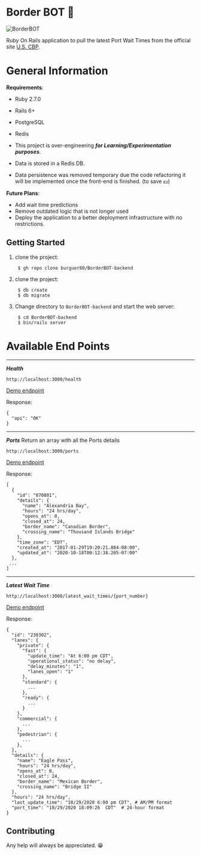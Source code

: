 # Border BOT 🤖
![BorderBOT](https://user-images.githubusercontent.com/47440/63899038-34df7e80-c9b0-11e9-9ff6-949a10d4fe8a.png)

Ruby On Rails application to pull the latest Port Wait Times from the official site [U.S. CBP](https://bwt.cbp.gov/).

# General Information
**Requirements**:
- Ruby 2.7.0
- Rails 6+
- PostgreSQL
- Redis

- This project is over-engineering ***for Learning/Experimentation purposes***. 
- Data is stored in a Redis DB.
- Data persistence was removed temporary due the code refactoring it will be implemented once the front-end is finished. (to save 💵)


**Future Plans**:
- Add wait time predictions
- Remove outdated logic that is not longer used
- Deploy the application to a better deployment infrastructure with no restrictions.

## Getting Started

1. clone the project:

        $ gh repo clone burguer80/BorderBOT-backend

2. clone the project:

        $ db create
        $ db migrate
        
3. Change directory to `BorderBOT-backend` and start the web server:

        $ cd BorderBOT-backend
        $ bin/rails server


# Available End Points
---

***Health***

`http://localhost:3000/health`

[Demo endpoint](https://burguerbot-staging.herokuapp.com/health)

Response:
```
{
  "api": "OK"
}
```

---
***Ports***
Return an array with all the Ports details

`http://localhost:3000/ports`

[Demo endpoint](https://burguerbot-staging.herokuapp.com/ports)

Response:
```
[
  {
    "id": "070801",
    "details": {
      "name": "Alexandria Bay",
      "hours": "24 hrs/day",
      "opens_at": 0,
      "closed_at": 24,
      "border_name": "Canadian Border",
      "crossing_name": "Thousand Islands Bridge"
    },
    "time_zone": "EDT",
    "created_at": "2017-01-29T19:20:21.884-08:00",
    "updated_at": "2020-10-18T00:12:38.205-07:00"
  },
 ...
]
```
---
***Latest Wait Time***

`http://localhost:3000/latest_wait_times/{port_number}`

[Demo endpoint](https://burguerbot-staging.herokuapp.com/latest_wait_times/230302)

Response:
```
{
  "id": "230302",
  "lanes": {
    "private": {
      "fast": {
        "update_time": "At 6:00 pm CDT",
        "operational_status": "no delay",
        "delay_minutes": "1",
        "lanes_open": "1"
      },
      "standard": {
        ...
      },
      "ready": {
        ...
      }
    },
    "commercial": {
      ...
    },
    "pedestrian": {
      ...
    },
  },
  "details": {
    "name": "Eagle Pass",
    "hours": "24 hrs/day",
    "opens_at": 0,
    "closed_at": 24,
    "border_name": "Mexican Border",
    "crossing_name": "Bridge II"
  },
  "hours": "24 hrs/day",
  "last_update_time": "10/29/2020 6:00 pm CDT", # AM/PM format
  "port_time": "10/29/2020 18:09:26  CDT"  # 24-hour format
}
```

## Contributing

Any help will always be appreciated. 😁